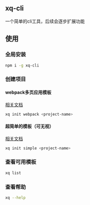 ## xq-cli

一个简单的cli工具，后续会逐步扩展功能

## 使用

### 全局安装

```bash
npm i -g xq-cli
```

### 创建项目

#### webpack多页应用模板
[相关文档](https://github.com/Qxiaoqi/webpack-template)

```bash
xq init webpack <project-name>
```

#### 超简单的模板（可无视）
[相关文档](https://github.com/Qxiaoqi/simple-template)

```bash
xq init simple <project-name>
```

### 查看可用模板

```bash
xq list
```

### 查看帮助

```bash
xq --help
```